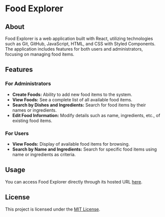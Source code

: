 # Food Explorer

## About

Food Explorer is a web application built with React, utilizing technologies such as Git, GitHub, JavaScript, HTML, and CSS with Styled Components. The application includes features for both users and administrators, focusing on managing food items.

## Features

### For Administrators

- **Create Foods:** Ability to add new food items to the system.
- **View Foods:** See a complete list of all available food items.
- **Search by Dishes and Ingredients:** Search for food items by their names or ingredients.
- **Edit Food Information:** Modify details such as name, ingredients, etc., of existing food items.

### For Users

- **View Foods:** Display of available food items for browsing.
- **Search by Name and Ingredients:** Search for specific food items using name or ingredients as criteria.

## Usage

You can access Food Explorer directly through its hosted URL [here](https://food-explorer-web-ten.vercel.app/).

## License

This project is licensed under the [MIT License](https://opensource.org/licenses/MIT).
